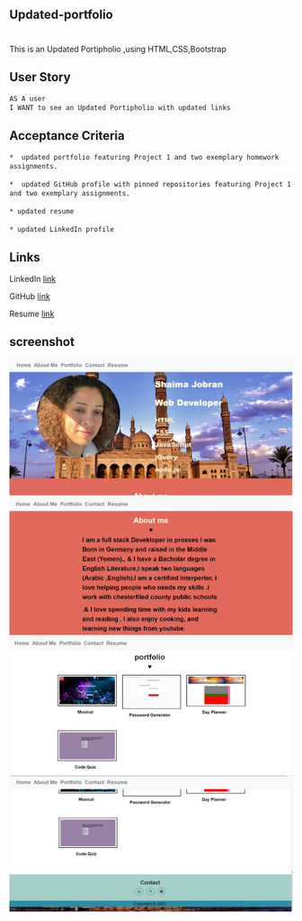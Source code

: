 ## Updated-portfolio
 
 # 
 This is an Updated Portipholio ,using  HTML,CSS,Bootstrap


## User Story
```
AS A user 
I WANT to see an Updated Portipholio with updated links
```


## Acceptance Criteria
```
*  updated portfolio featuring Project 1 and two exemplary homework assignments.

*  updated GitHub profile with pinned repositories featuring Project 1 and two exemplary assignments.

* updated resume

* updated LinkedIn profile
```
## Links

LinkedIn [link](https://www.linkedin.com/in/shaima-jobran-323472172/)

GitHub [link](https://github.com/shaimajobran)

Resume [link](https://drive.google.com/file/d/1plENLk8WV5U-XOaVKhWlF93-9qAd7Ro5/view?usp=sharing)

## screenshot
![screenshot](assets/images/Screenshot-2021-04-17-153252.jpg)
![screenshot](assets/images/Screenshot-2021-04-17-153344.jpg)
![screenshot](assets/images/Screenshot-2021-04-17-153535.jpg)
![screenshot](assets/images/Screenshot-2021-04-17-153606.jpg)